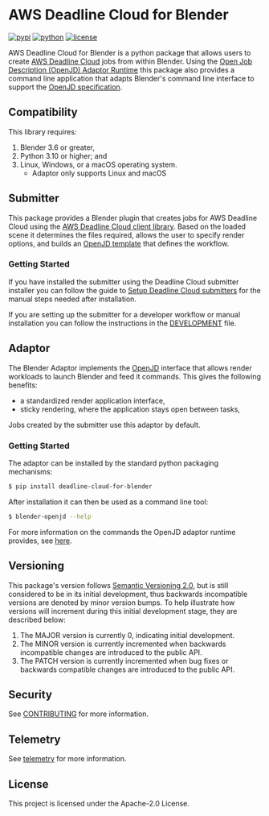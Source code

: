 # AWS Deadline Cloud for Blender

[![pypi](https://img.shields.io/pypi/v/deadline-cloud-for-blender.svg?style=flat)](https://pypi.python.org/pypi/deadline-cloud-for-blender)
[![python](https://img.shields.io/pypi/pyversions/deadline-cloud-for-blender.svg?style=flat)](https://pypi.python.org/pypi/deadline-cloud-for-blender)
[![license](https://img.shields.io/pypi/l/deadline-cloud-for-blender.svg?style=flat)](https://github.com/aws-deadline/deadline-cloud-for-blender/blob/mainline/LICENSE)

AWS Deadline Cloud for Blender is a python package that allows users to create [AWS Deadline Cloud][deadline-cloud] jobs from within Blender. Using the [Open Job Description (OpenJD) Adaptor Runtime][openjd-adaptor-runtime] this package also provides a command line application that adapts Blender's command line interface to support the [OpenJD specification][openjd].

[deadline-cloud]: https://docs.aws.amazon.com/deadline-cloud/latest/userguide/what-is-deadline-cloud.html
[deadline-cloud-client]: https://github.com/aws-deadline/deadline-cloud
[openjd]: https://github.com/OpenJobDescription/openjd-specifications/wiki
[openjd-adaptor-runtime]: https://github.com/OpenJobDescription/openjd-adaptor-runtime-for-python
[openjd-adaptor-runtime-lifecycle]: https://github.com/OpenJobDescription/openjd-adaptor-runtime-for-python/blob/release/README.md#adaptor-lifecycle

## Compatibility

This library requires:

1. Blender 3.6 or greater,
1. Python 3.10 or higher; and
1. Linux, Windows, or a macOS operating system.
   * Adaptor only supports Linux and macOS

## Submitter

This package provides a Blender plugin that creates jobs for AWS Deadline Cloud using the [AWS Deadline Cloud client library][deadline-cloud-client]. Based on the loaded scene it determines the files required, allows the user to specify render options, and builds an [OpenJD template][openjd] that defines the workflow.

### Getting Started

If you have installed the submitter using the Deadline Cloud submitter installer you can follow the guide to [Setup Deadline Cloud submitters](https://docs.aws.amazon.com/deadline-cloud/latest/userguide/submitter.html#load-dca-plugin) for the manual steps needed after installation.

If you are setting up the submitter for a developer workflow or manual installation you can follow the instructions in the [DEVELOPMENT](https://github.com/aws-deadline/deadline-cloud-for-blender/blob/mainline/DEVELOPMENT.md#manual-installation) file.
## Adaptor

The Blender Adaptor implements the [OpenJD][openjd-adaptor-runtime] interface that allows render workloads to launch Blender and feed it commands. This gives the following benefits:
* a standardized render application interface,
* sticky rendering, where the application stays open between tasks,

Jobs created by the submitter use this adaptor by default.

### Getting Started

The adaptor can be installed by the standard python packaging mechanisms:
```sh
$ pip install deadline-cloud-for-blender
```

After installation it can then be used as a command line tool:
```sh
$ blender-openjd --help
```

For more information on the commands the OpenJD adaptor runtime provides, see [here][openjd-adaptor-runtime-lifecycle].

## Versioning

This package's version follows [Semantic Versioning 2.0](https://semver.org/), but is still considered to be in its 
initial development, thus backwards incompatible versions are denoted by minor version bumps. To help illustrate how
versions will increment during this initial development stage, they are described below:

1. The MAJOR version is currently 0, indicating initial development. 
2. The MINOR version is currently incremented when backwards incompatible changes are introduced to the public API. 
3. The PATCH version is currently incremented when bug fixes or backwards compatible changes are introduced to the public API. 

## Security

See [CONTRIBUTING](https://github.com/aws-deadline/deadline-cloud-for-blender/blob/release/CONTRIBUTING.md#security-issue-notifications) for more information.

## Telemetry

See [telemetry](https://github.com/aws-deadline/deadline-cloud-for-blender/blob/release/docs/telemetry.md) for more information.

## License

This project is licensed under the Apache-2.0 License.
